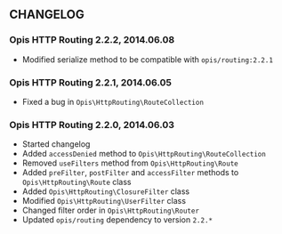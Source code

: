 CHANGELOG
-------------
### Opis HTTP Routing 2.2.2, 2014.06.08

* Modified serialize method to be compatible with `opis/routing:2.2.1`

### Opis HTTP Routing 2.2.1, 2014.06.05

* Fixed a bug in `Opis\HttpRouting\RouteCollection`

### Opis HTTP Routing 2.2.0, 2014.06.03

* Started changelog
* Added `accessDenied` method to `Opis\HttpRouting\RouteCollection`
* Removed `useFilters` method from `Opis\HttpRouting\Route`
* Added `preFilter`, `postFilter` and `accessFilter` methods to `Opis\HttpRouting\Route` class
* Added `Opis\HttpRouting\ClosureFilter` class
* Modified `Opis\HttpRouting\UserFilter` class
* Changed filter order in `Opis\HttpRouting\Router`
* Updated `opis/routing` dependency to version `2.2.*`
